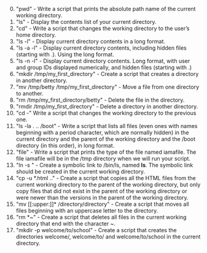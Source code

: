 0. "pwd" - Write a script that prints the absolute path name of the current working directory.
1. "ls" - Display the contents list of your current directory.
2. "cd" - Write a script that changes the working directory to the user’s home directory.
3. "ls -l" - Display current directory contents in a long format.
4. "ls -a -l" - Display current directory contents, including hidden files (starting with .). Using the long format.
5. "ls -n -l" - Display current directory contents. Long format, with user and group IDs displayed numerically, and hidden files (starting with .)
6. "mkdir /tmp/my_first_directory" - Create a script that creates a directory in another directory.
7. "mv /tmp/betty /tmp/my_first_directory" - Move a file from one directory to another.
8. "rm /tmp/my_first_directory/betty" - Delete the file in the directory.
9. "rmdir /tmp/my_first_directory" - Delete a directory in another directory.
10. "cd -" Write a script that changes the working directory to the previous one.
11. "ls -la . .. /boot" - Write a script that lists all files (even ones with names beginning with a period character, which are normally hidden) in the current directory and the parent of the working directory and the /boot directory (in this order), in long format.
12. "file" - Write a script that prints the type of the file named iamafile. The file iamafile will be in the /tmp directory when we will run your script.
13. "ln -s <linked file> <link name>" - Create a symbolic link to /bin/ls, named __ls__. The symbolic link should be created in the current working directory.
14. "cp -u *.html .." - Create a script that copies all the HTML files from the current working directory to the parent of the working directory, but only copy files that did not exist in the parent of the working directory or were newer than the versions in the parent of the working directory.
15. "mv [[:upper:]]* /directory/directory" - Create a script that moves all files beginning with an uppercase letter to the directory.
16. "rm *~" - Create a script that deletes all files in the current working directory that end with the character ~.
17. "mkdir -p welcome/to/school" - Create a script that creates the directories welcome/, welcome/to/ and welcome/to/school in the current directory.
